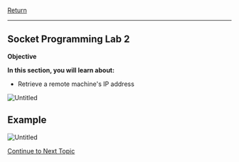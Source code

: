 <a href="https://github.com/Bpmhome/Socket-Programming" rel="Return"> Return</a>

---

## Socket Programming Lab 2

**Objective**

**In this section, you will learn about:**
* Retrieve a remote machine's IP address

![Untitled](https://user-images.githubusercontent.com/47218652/60992363-f3b4e180-a311-11e9-92fd-f18d50cb41b5.png)

## Example

![Untitled](https://user-images.githubusercontent.com/47218652/60992036-50fc6300-a311-11e9-9692-acbb25531f33.png)

<a href="https://github.com/Bpmhome/Socket-Programming/blob/master/Socket%20Programming%20Lab3.md" > Continue to Next Topic </a>
